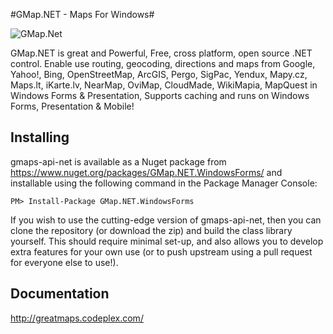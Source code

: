 #GMap.NET - Maps For Windows#

![GMap.Net](https://raw.githubusercontent.com/judero01col/greatmaps/master/GMap.ico "this is the result")

GMap.NET is great and Powerful, Free, cross platform, open source .NET control. Enable use routing, geocoding, directions and maps from Google, Yahoo!, Bing, OpenStreetMap, ArcGIS, Pergo, SigPac, Yendux, Mapy.cz, Maps.lt, iKarte.lv, NearMap, OviMap, CloudMade, WikiMapia, MapQuest in Windows Forms & Presentation, Supports caching and runs on Windows Forms, Presentation & Mobile!

## Installing
gmaps-api-net is available as a Nuget package from https://www.nuget.org/packages/GMap.NET.WindowsForms/ and installable using the following command in the Package Manager Console:
```
PM> Install-Package GMap.NET.WindowsForms
```

If you wish to use the cutting-edge version of gmaps-api-net, then you can clone the repository (or download the zip) and build the class library yourself. This should require minimal set-up, and also allows you to develop extra features for your own use (or to push upstream using a pull request for everyone else to use!).

## Documentation
http://greatmaps.codeplex.com/
